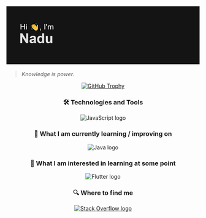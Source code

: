 <!-- Header -->
<div align="center">
    <img src="https://github.com/nxdun/nxdun/blob/0588730ae6bd54afc31e84c6ede49320e48606cb/header.png" alt="Header Image" width="800">
</div>

<!-- Introduction -->
<p align="center">
    <blockquote>
        <p><em>Knowledge is power.</em></p>
    </blockquote>
</p>

<!-- GitHub Trophy and Technologies Section -->
<div align="center">
    <a href="https://github.com/nxdun/github-profile-trophy#about-rank">
        <img src="https://github-profile-trophy.vercel.app/?username=Nanra&theme=flat&no-bg=true&no-frame=true&column=8&margin-w=15&margin-h=15&rank=SSS,SS,S,AAA,AA,A,B,C,SECRET" alt="GitHub Trophy">
    </a>
</div>

<!-- Technologies and Tools Section -->
<h3 align="center">🛠 Technologies and Tools</h3>
<p align="center">
    <img src="https://img.shields.io/badge/JavaScript-282C34?logo=javascript&logoColor=F7DF1E" alt="JavaScript logo" title="JavaScript" height="25" />
    <!-- Add more badges for other technologies and tools -->
</p>

<!-- Learning and Improvement Section -->
<h3 align="center">📖 What I am currently learning / improving on</h3>
<p align="center">
    <img src="https://img.shields.io/badge/java-%23ED8B00.svg?style=for-the-badge&logo=java&logoColor=white" alt="Java logo" title="Java" height="25" />
    <!-- Add more badges for other learning topics -->
</p>

<!-- Interests and Future Learning Section -->
<h3 align="center">👾 What I am interested in learning at some point</h3>
<p align="center">
    <img src="https://img.shields.io/badge/Flutter-282C34?logo=flutter&logoColor=02569B" alt="Flutter logo" title="Flutter" height="25" />
    <!-- Add more badges for other interests and learning topics -->
</p>

<!-- Social Media and Contact Section -->
<h3 align="center">🔍 Where to find me</h3>
<p align="center">
    <a href="https://stackoverflow.com/users/18157554/nadu-l">
        <img src="https://img.shields.io/badge/Stack%20Overflow-282C34?logo=stackoverflow&logoColor=FE7A16" alt="Stack Overflow logo" title="Stack Overflow" height="25" />
    </a>
    <!-- Add more badges for other social media and contact links -->
</p>



[tech_tools_anchor]: #bonjour--
[learning_now_anchor]: #learning-now
[learning_next_anchor]: #learning-next
